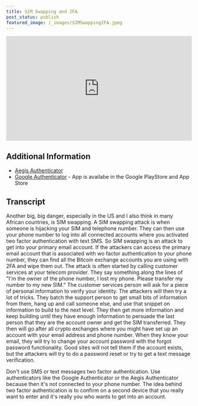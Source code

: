 ```yaml
---
title: SIM Swapping and 2FA
post_status: publish
featured_image: /_images/SIMSwapping2FA.jpeg
---
```


<div style="padding:56.25% 0 0 0;position:relative;"><iframe src="https://player.vimeo.com/video/844639300?badge=0&amp;autopause=0&amp;player_id=0&amp;app_id=58479" frameborder="0" allow="autoplay; fullscreen; picture-in-picture" allowfullscreen style="position:absolute;top:0;left:0;width:100%;height:100%;" title="052 SIM Swapping"></iframe></div>

<div style="margin-bottom:30px;"></div>

## Additional Information
* [Aegis Authenticator](https://getaegis.app/)
* [Google Authenticator](https://safety.google/authentication/) - App is availabe in the Google PlayStore and App Store

## Transcript

Another big, big danger, especially in the US and I also think in many African countries, is SIM swapping. A SIM swapping attack is when someone is hijacking your SIM and telephone number. They can then use your phone number to log into all connected accounts where you activated two factor authentication with text SMS. So SIM swapping is an attack to get into your primary email account. If the attackers can access the primary email account that is associated with wo factor authentication to your phone number, they can find all the Bitcoin exchange accounts you are using with 2FA and wipe them out. The attack is often started by calling customer services at your telecom provider. They say something along the lines of "I'm the owner of the phone number, I lost my phone. Please transfer my number to my new SIM." The customer services person will ask for a piece of personal information to verify your identity. The attackers will then try a lot of tricks. They batch the support person to get small bits of information from them, hang up and call someone else, and use that snippet on information to build to the next level. They then get more information and keep building until they have enough information to persuade the last person that they are the account owner and get the SIM transferred. They then will go after all crypto exchanges where you might have set up an account with your email address and phone number. When they know your email, they will try to change your account password with the forgot password functionality. Good sites will not tell them if the account exists, but the attackers will try to do a password reset or try to get a text message verification. 

Don't use SMS or text messages two factor authentication. Use authenticators like the Google Authenticator or the Aegis Authenticator because then it's not connected to your phone number. The idea behind two factor authentication is to confirm on a second device that you really want to enter and it's really you who wants to get into an account.
